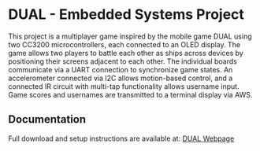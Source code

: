 # DUAL - Embedded Systems Project

This project is a multiplayer game inspired by the mobile game DUAL using two CC3200 microcontrollers, each connected to an OLED display. The game allows two players to battle each other as ships across devices by positioning their screens adjacent to each other. The individual boards communicate via a UART connection to synchronize game states. An accelerometer connected via I2C allows motion-based control, and a connected IR circuit with multi-tap functionality allows username input. Game scores and usernames are transmitted to a terminal display via AWS.

## Documentation
Full download and setup instructions are available at: [DUAL Webpage](https://dihan922.github.io/dual-webpage/)